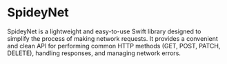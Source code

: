 # SpideyNet
SpideyNet is a lightweight and easy-to-use Swift library designed to simplify the process of making network requests. It provides a convenient and clean API for performing common HTTP methods (GET, POST, PATCH, DELETE), handling responses, and managing network errors.
